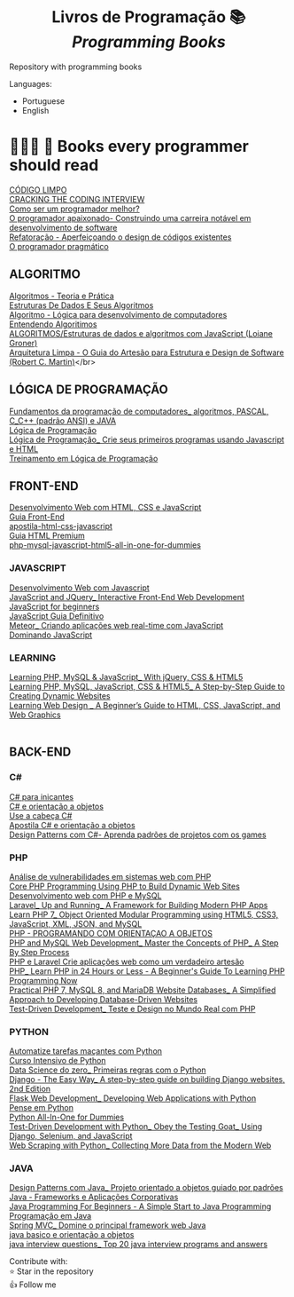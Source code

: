 <h1 align="center"> Livros de Programação 📚</br><i>Programming Books</i></h1>


Repository with programming books

Languages:
* Portuguese
* English

# 👩🏻‍💻 📖 Books every programmer should read </br>
[CÓDIGO LIMPO](https://github.com/CodesdaLu/Programming-Books/blob/main/C%C3%B3digo%20limpo.pdf)</br>
[CRACKING THE CODING INTERVIEW](https://github.com/CodesdaLu/Programming-Books/blob/main/CRACKING%20the%20%C2%B7%20CODING%20INTERVIEW.pdf)</br>
[Como ser um programador melhor?](https://github.com/CodesdaLu/Programming-Books/blob/main/Como%20ser%20um%20programador%20melhor.pdf)</br>
[O programador apaixonado- Construindo uma carreira notável em desenvolvimento de software](https://github.com/CodesdaLu/Programming-Books/blob/main/O%20Programador%20Apaixonado%20-%20Construindo%20uma%20carreira%20notavel%20em%20desenvolvimento%20de%20software.pdf)</br>
[Refatoração - Aperfeiçoando o design de códigos existentes](https://github.com/CodesdaLu/Programming-Books/blob/main/Refatora%C3%A7%C3%A3o%20by%20Fowler%2C%20Martin.pdf)</br>
[O programador pragmático](https://github.com/CodesdaLu/Programming-Books/blob/main/o-programador-pragmatico.pdf)</br>
## ALGORITMO
[Algoritmos - Teoria e Prática](https://github.com/CodesdaLu/Books_Prog/blob/main/ALGORITMOS/Algoritmos%20-%20Teoria%20e%20Pr%C3%A1tica.pdf)</br>
[Estruturas De Dados E Seus Algoritmos](https://github.com/CodesdaLu/Books_Prog/blob/main/ALGORITMOS/Estruturas%20De%20Dados%20E%20Seus%20Algoritmos.pdf)</br>
[Algoritmo - Lógica para desenvolvimento de computadores](https://github.com/CodesdaLu/Programming-Books/blob/main/ALGORITMOS/ALGORITMOS%20-%20LOGICA%20PARA%20DESENVOLVIMENTO_%20DE%20PROGRAMA%C3%87AO%20DE%20COMPUTADORES.pdf)</br>
[Entendendo Algoritimos](https://github.com/marcelolemes/Programming-Books/blob/61d88b38a1de6344ba3ac19e8779562397a0ea0d/ALGORITMOS/Entendendo%20Algoritmos%20-%201%C2%AA%20Edi%C3%A7%C3%A3o%20-%20Aditya%20Y.%20Bhargava%20-%202017.pdf)</br>
[ALGORITMOS/Estruturas de dados e algoritmos com JavaScript (Loiane Groner)](https://github.com/marcelolemes/Programming-Books/blob/61d88b38a1de6344ba3ac19e8779562397a0ea0d/ALGORITMOS/Estruturas%20de%20dados%20e%20algoritmos%20com%20JavaScript%20(Loiane%20Groner)%20.pdf)</br>
[Arquitetura Limpa - O Guia do Artesão para Estrutura e Design de Software (Robert C. Martin)](https://github.com/marcelolemes/Programming-Books/blob/61d88b38a1de6344ba3ac19e8779562397a0ea0d/Arquitetura%20Limpa%20-%20O%20Guia%20do%20Artes%C3%A3o%20para%20Estrutura%20e%20Design%20de%20Software%20(Robert%20C.%20Martin)%20(z-lib.org).pdf)</br>



##  LÓGICA DE PROGRAMAÇÃO
[Fundamentos da programação de computadores_ algoritmos, PASCAL, C_C++ (padrão ANSI) e JAVA](https://github.com/CodesdaLu/Books_Prog/blob/main/LOGICA%20DE%20PROGRAMA%C3%87%C3%83O/Fundamentos%20da%20programa%C3%A7%C3%A3o%20de%20computadores_%20algoritmos%2C%20PASCAL%2C%20C_C%2B%2B%20(padr%C3%A3o%20ANSI)%20e%20JAVA.pdf)</br>
[Lógica de Programação](https://github.com/CodesdaLu/Books_Prog/blob/main/LOGICA%20DE%20PROGRAMA%C3%87%C3%83O/L%C3%B3gica%20de%20Programa%C3%A7%C3%A3o.pdf)</br>
[Lógica de Programação_ Crie seus primeiros programas usando Javascript e HTML](https://github.com/CodesdaLu/Books_Prog/blob/main/LOGICA%20DE%20PROGRAMA%C3%87%C3%83O/L%C3%B3gica%20de%20Programa%C3%A7%C3%A3o_%20Crie%20seus%20primeiros%20programas%20usando%20Javascript%20e%20HTML.pdf)</br>
[Treinamento em Lógica de Programação](https://github.com/CodesdaLu/Books_Prog/blob/main/LOGICA%20DE%20PROGRAMA%C3%87%C3%83O/Treinamento%20em%20L%C3%B3gica%20de%20Programa%C3%A7%C3%A3o.pdf)</br>

## FRONT-END
[Desenvolvimento Web com HTML, CSS e JavaScript](
https://github.com/CodesdaLu/Books_Prog/blob/main/FRONT-END/Desenvolvimento%20Web%20com%20HTML%2C%20CSS%20e%20JavaScript.pdf)</br>
[Guia Front-End](https://github.com/CodesdaLu/Books_Prog/blob/main/FRONT-END/Guia%20Front-End.pdf)</br>
[apostila-html-css-javascript](https://github.com/CodesdaLu/Books_Prog/blob/main/FRONT-END/apostila-html-css-javascript.pdf)</br>
[Guia HTML Premium](https://github.com/CodesdaLu/Books_Prog/blob/main/FRONT-END/ebook-gratuito-html-premium.pdf)</br>
[php-mysql-javascript-html5-all-in-one-for-dummies](https://github.com/CodesdaLu/Books_Prog/blob/main/FRONT-END/php-mysql-javascript-html5-all-in-one-for-dummies.pdf)</br>

### JAVASCRIPT
[Desenvolvimento Web com Javascript](https://github.com/CodesdaLu/Books_Prog/blob/main/FRONT-END/JAVASCRIPT/Desenvolvimento%20Web%20com%20Javascript.pdf)</br>
[JavaScript and JQuery_ Interactive Front-End Web Development](https://github.com/CodesdaLu/Books_Prog/blob/main/FRONT-END/JAVASCRIPT/JavaScript%20and%20JQuery_%20Interactive%20Front-End%20Web%20Development.pdf)</br>
[JavaScript for beginners](https://github.com/CodesdaLu/Books_Prog/blob/main/FRONT-END/JAVASCRIPT/JavaScript_%20JavaScript%20For%20Beginners%20-%20Learn%20JavaScript%20Programming%20with%20ease%20in%20HALF%20THE%20TIME%20-%20Everything%20about%20the%20Language%2C%20Coding%2C%20Programming%20and%20Web%20Pages%20You%20need%20to%20know.pdf)</br>
[JavaScript Guia Definitivo](https://github.com/CodesdaLu/Books_Prog/blob/main/FRONT-END/JAVASCRIPT/JavaScript_%20O%20guia%20definitivo.pdf)</br>
[Meteor_ Criando aplicações web real-time com JavaScript](https://github.com/CodesdaLu/Books_Prog/blob/main/FRONT-END/JAVASCRIPT/Meteor_%20Criando%20aplica%C3%A7%C3%B5es%20web%20real-time%20com%20JavaScript.pdf)</br>
[Dominando JavaScript](https://github.com/CodesdaLu/Books_Prog/blob/main/FRONT-END/JAVASCRIPT/Dominando%20JavaScript%20Com%20Jquery.pdf)</br>

### LEARNING
[Learning PHP, MySQL & JavaScript_ With jQuery, CSS & HTML5](https://github.com/CodesdaLu/Books_Prog/blob/main/FRONT-END/Learning/Learning%20PHP%2C%20MySQL%20%26%20JavaScript_%20With%20jQuery%2C%20CSS%20%26%20HTML5.pdf)</br>
[Learning PHP, MySQL, JavaScript, CSS & HTML5_ A Step-by-Step Guide to Creating Dynamic Websites](https://github.com/CodesdaLu/Books_Prog/blob/main/FRONT-END/Learning/Learning%20PHP%2C%20MySQL%2C%20JavaScript%2C%20CSS%20%26%20HTML5_%20A%20Step-by-Step%20Guide%20to%20Creating%20Dynamic%20Websites.pdf)</br>
[Learning Web Design _ A Beginner’s Guide to HTML, CSS, JavaScript, and Web Graphics](https://github.com/CodesdaLu/Books_Prog/blob/main/FRONT-END/Learning/Learning%20Web%20Design%20_%20A%20Beginner%E2%80%99s%20Guide%20to%20HTML%2C%20CSS%2C%20JavaScript%2C%20and%20Web%20Graphics.pdf)</br>
[]()</br>

## BACK-END

### C#
[C# para inicantes](https://github.com/CodesdaLu/Programming-Books/blob/main/BACK-END/C%23/CSharpIniciantes.pdf)</br>
[C# e orientação a objetos](https://github.com/CodesdaLu/Programming-Books/blob/main/BACK-END/C%23/POO.md)</br>
[Use a cabeça C#](https://github.com/CodesdaLu/Programming-Books/blob/main/BACK-END/C%23/Use%20a%20Cabe%C3%A7a%20-%20C%23%20(1).pdf)</br>
[Apostila C# e orientação a objetos](https://github.com/CodesdaLu/Programming-Books/blob/main/BACK-END/C%23/apostila-csharp-orientacao-objetos.pdf)</br>
[Design Patterns com C#- Aprenda padrões de projetos com os games](https://github.com/CodesdaLu/Programming-Books/blob/main/BACK-END/C%23/design-patterns-com-c-aprenda-padroes-de-projeto-com-os-games_compress.pdf)</br>


### PHP
[Análise de vulnerabilidades em sistemas web com PHP](https://github.com/CodesdaLu/Books_Prog/blob/main/BACK-END/PHP/An%C3%A1lise%20de%20vulnerabilidades%20em%20sistemas%20web%20com%20PHP.pdf)</br>
[Core PHP Programming Using PHP to Build Dynamic Web Sites](https://github.com/CodesdaLu/Books_Prog/blob/main/BACK-END/PHP/Core%20PHP%20Programming%20Using%20PHP%20to%20Build%20Dynamic%20Web%20Sites.pdf)</br>
[Desenvolvimento web com PHP e MySQL](https://github.com/CodesdaLu/Books_Prog/blob/main/BACK-END/PHP/Desenvolvimento%20web%20com%20PHP%20e%20MySQL.pdf)</br>
[Laravel_ Up and Running_ A Framework for Building Modern PHP Apps](https://github.com/CodesdaLu/Books_Prog/blob/main/BACK-END/PHP/Laravel_%20Up%20and%20Running_%20A%20Framework%20for%20Building%20Modern%20PHP%20Apps.pdf)</br>
[Learn PHP 7_ Object Oriented Modular Programming using HTML5, CSS3, JavaScript, XML, JSON, and MySQL](https://github.com/CodesdaLu/Books_Prog/blob/main/BACK-END/PHP/Learn%20PHP%207_%20Object%20Oriented%20Modular%20Programming%20using%20HTML5%2C%20CSS3%2C%20JavaScript%2C%20XML%2C%20JSON%2C%20and%20MySQL.pdf)</br>
[PHP - PROGRAMANDO COM ORIENTAÇAO A OBJETOS](https://github.com/CodesdaLu/Books_Prog/blob/main/BACK-END/PHP/PHP%20-%20PROGRAMANDO%20COM%20ORIENTA%C3%87AO%20A%20OBJETOS.pdf)</br>
[PHP and MySQL Web Development_ Master the Concepts of PHP_ A Step By Step Process](https://github.com/CodesdaLu/Books_Prog/blob/main/BACK-END/PHP/PHP%20and%20MySQL%20Web%20Development_%20Master%20the%20Concepts%20of%20PHP_%20A%20Step%20By%20Step%20Process%20.pdf)</br>
[PHP e Laravel Crie aplicações web como um verdadeiro artesão](https://github.com/CodesdaLu/Books_Prog/blob/main/BACK-END/PHP/PHP%20e%20Laravel%20Crie%20aplica%C3%A7%C3%B5es%20web%20como%20um%20verdadeiro%20artes%C3%A3o.pdf)</br>
[PHP_ Learn PHP in 24 Hours or Less - A Beginner's Guide To Learning PHP Programming Now](https://github.com/CodesdaLu/Books_Prog/blob/main/BACK-END/PHP/PHP_%20Learn%20PHP%20in%2024%20Hours%20or%20Less%20-%20A%20Beginner's%20Guide%20To%20Learning%20PHP%20Programming%20Now.pdf)</br>
[Practical PHP 7, MySQL 8, and MariaDB Website Databases_ A Simplified Approach to Developing Database-Driven Websites](https://github.com/CodesdaLu/Books_Prog/blob/main/BACK-END/PHP/Practical%20PHP%207%2C%20MySQL%208%2C%20and%20MariaDB%20Website%20Databases_%20A%20Simplified%20Approach%20to%20Developing%20Database-Driven%20Websites.pdf)</br>
[Test-Driven Development_ Teste e Design no Mundo Real com PHP](https://github.com/CodesdaLu/Books_Prog/blob/main/BACK-END/PHP/Test-Driven%20Development_%20Teste%20e%20Design%20no%20Mundo%20Real%20com%20PHP.pdf)</br>

### PYTHON
[Automatize tarefas maçantes com Python](https://github.com/CodesdaLu/Books_Prog/blob/main/BACK-END/PYTHON/Automatize%20tarefas%20ma%C3%A7antes%20com%20Python.pdf)</br>
[Curso Intensivo de Python](https://github.com/CodesdaLu/Books_Prog/blob/main/BACK-END/PYTHON/Curso%20Intensivo%20de%20Python.pdf)</br>
[Data Science do zero_ Primeiras regras com o Python](https://github.com/CodesdaLu/Books_Prog/blob/main/BACK-END/PYTHON/Data%20Science%20do%20zero_%20Primeiras%20regras%20com%20o%20Python.pdf)</br>
[Django - The Easy Way_ A step-by-step guide on building Django websites, 2nd Edition](https://github.com/CodesdaLu/Books_Prog/blob/main/BACK-END/PYTHON/Django%20-%20The%20Easy%20Way_%20A%20step-by-step%20guide%20on%20building%20Django%20websites%2C%202nd%20Edition.pdf)</br>
[Flask Web Development_ Developing Web Applications with Python](https://github.com/CodesdaLu/Books_Prog/blob/main/BACK-END/PYTHON/Flask%20Web%20Development_%20Developing%20Web%20Applications%20with%20Python.pdf)</br>
[Pense em Python](https://github.com/CodesdaLu/Books_Prog/blob/main/BACK-END/PYTHON/Pense%20em%20Python.pdf)</br>
[Python All-In-One for Dummies](https://github.com/CodesdaLu/Books_Prog/blob/main/BACK-END/PYTHON/Python%20All-In-One%20for%20Dummies.pdf)</br>
[Test-Driven Development with Python_ Obey the Testing Goat_ Using Django, Selenium, and JavaScript](https://github.com/CodesdaLu/Books_Prog/blob/main/BACK-END/PYTHON/Test-Driven%20Development%20with%20Python_%20Obey%20the%20Testing%20Goat_%20Using%20Django%2C%20Selenium%2C%20and%20JavaScript.pdf)</br>
[Web Scraping with Python_ Collecting More Data from the Modern Web](https://github.com/CodesdaLu/Books_Prog/blob/main/BACK-END/PYTHON/Web%20Scraping%20with%20Python_%20Collecting%20More%20Data%20from%20the%20Modern%20Web.pdf)</br>


### JAVA
[Design Patterns com Java_ Projeto orientado a objetos guiado por padrões](https://github.com/CodesdaLu/Programming-Books/blob/main/BACK-END/JAVA/Design%20Patterns%20com%20Java_%20Projeto%20orientado%20a%20objetos%20guiado%20por%20padr%C3%B5es.pdf)</br>
[Java - Frameworks e Aplicações Corporativas](https://github.com/CodesdaLu/Programming-Books/blob/main/BACK-END/JAVA/Java%20-%20Frameworks%20e%20Aplica%C3%A7%C3%B5es%20Corporativas.pdf)</br>
[Java Programming For Beginners - A Simple Start to Java Programming](https://github.com/CodesdaLu/Programming-Books/blob/main/BACK-END/JAVA/Java_%20Java%20Programming%20For%20Beginners%20-%20A%20Simple%20Start%20to%20Java%20Programming.pdf)</br>
[Programação em Java](https://github.com/CodesdaLu/Programming-Books/blob/main/BACK-END/JAVA/Programa%C3%A7%C3%A3o%20em%20Java.pdf)</br>
[Spring MVC_ Domine o principal framework web Java](https://github.com/CodesdaLu/Programming-Books/blob/main/BACK-END/JAVA/Spring%20MVC_%20Domine%20o%20principal%20framework%20web%20Java.pdf)</br>
[java basico e orientação a objetos](https://github.com/CodesdaLu/Programming-Books/blob/main/BACK-END/JAVA/java%20basico%20e%20orienta%C3%A7%C3%A3o%20a%20objetos.pdf)</br>
[java interview questions_ Top 20 java interview programs and answers](https://github.com/CodesdaLu/Programming-Books/blob/main/BACK-END/JAVA/java%20interview%20questions_%20Top%2020%20java%20interview%20programs%20and%20answers.pdf)</br>

Contribute with:</br>
⭐ Star in the repository</br>
👍 Follow me</br>
[]()</br>
[]()</br>
